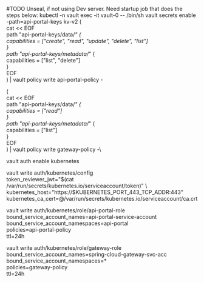 #TODO
Unseal, if not using Dev server.
Need startup job that does the steps below:
kubectl -n vault exec -it vault-0 -- /bin/sh
vault secrets enable -path=api-portal-keys kv-v2
( \
  cat << EOF \
path "api-portal-keys/data/*" { \
capabilities = ["create", "read", "update", "delete", "list"] \
} \
path "api-portal-keys/metadata/*" { \
capabilities = ["list", "delete"] \
} \
EOF \
) | vault policy write api-portal-policy -

(\
cat << EOF\
  path "api-portal-keys/data/*" {\
    capabilities = ["read"]\
  }\
  path "api-portal-keys/metadata/*" {\
    capabilities = ["list"]\
  }\
EOF\
) | vault policy write gateway-policy -\

vault auth enable kubernetes

vault write auth/kubernetes/config \
 token_reviewer_jwt="$(cat /var/run/secrets/kubernetes.io/serviceaccount/token)" \
 kubernetes_host="https://$KUBERNETES_PORT_443_TCP_ADDR:443" \
 kubernetes_ca_cert=@/var/run/secrets/kubernetes.io/serviceaccount/ca.crt

vault write auth/kubernetes/role/api-portal-role \
 bound_service_account_names=api-portal-service-account \
 bound_service_account_namespaces=api-portal \
 policies=api-portal-policy \
 ttl=24h

vault write auth/kubernetes/role/gateway-role \
 bound_service_account_names=spring-cloud-gateway-svc-acc \
 bound_service_account_namespaces=* \
 policies=gateway-policy \
 ttl=24h